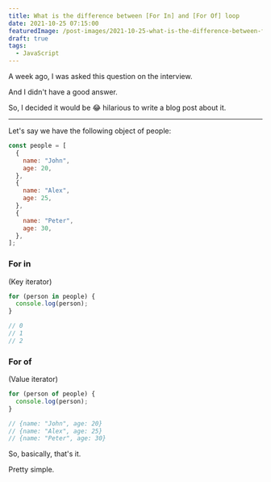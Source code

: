 ```yaml
---
title: What is the difference between [For In] and [For Of] loop
date: 2021-10-25 07:15:00
featuredImage: /post-images/2021-10-25-what-is-the-difference-between-for-in-and-for-of-loop.webp
draft: true
tags:
  - JavaScript
---
```


A week ago, I was asked this question on the interview.

And I didn't have a good answer.

So, I decided it would be 😂 hilarious to write a blog post about it.

---

Let's say we have the following object of people:

```javascript
const people = [
  {
    name: "John",
    age: 20,
  },
  {
    name: "Alex",
    age: 25,
  },
  {
    name: "Peter",
    age: 30,
  },
];
```

### For in

(Key iterator)

```javascript
for (person in people) {
  console.log(person);
}

// 0
// 1
// 2
```

### For of

(Value iterator)

```javascript
for (person of people) {
  console.log(person);
}

// {name: "John", age: 20}
// {name: "Alex", age: 25}
// {name: "Peter", age: 30}
```

So, basically, that's it.

Pretty simple.
